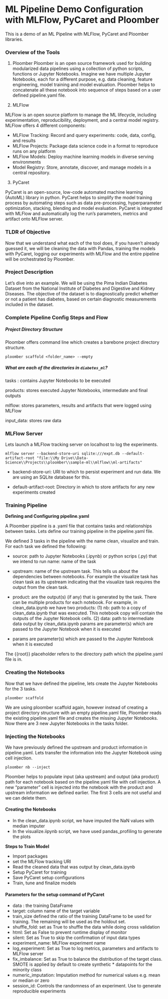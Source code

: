 ﻿# ML Pipeline Demo Configuration with MLFlow, PyCaret and Ploomber

This is a demo of an ML Pipeline with MLFlow, PyCaret and Ploomber libraries.

### Overview of the Tools

1. Ploomber
Ploomber is an open source framework used for building modularized data pipelines using a collection of python scripts, functions or Jupyter Notebooks. Imagine we have multiple Jupyter Notebooks, each for a different purpose, e.g. data cleaning, feature engineering, model training and model evaluation. Ploomber helps to concatenate all these notebook into sequence of steps based on a user defined pipeline.yaml file.

2. MLFlow

MLFlow is an open source platform to manage the ML lifecycle, including experimentation, reproducibility, deployment, and a central model registry. MLFlow offers 4 different components:

* MLFlow Tracking: Record and query experiments: code, data, config, and results
* MLFlow Projects: Package data science code in a format to reproduce runs on any platform
* MLFlow Models: Deploy machine learning models in diverse serving environments
* Model Registry: Store, annotate, discover, and manage models in a central repository.

3. PyCaret

PyCaret is an open-source, low-code automated machine learning (AutoML) library in python. PyCaret helps to simplify the model training process by automating steps such as data pre-processing, hyperparameter optimization, stacking, blending and model evaluation. PyCaret is integrated with MLFlow and automatically log the run’s parameters, metrics and artifact onto MLFlow server.

### TLDR of Objective

Now that we understand what each of the tool does, if you haven’t already guessed it, we will be cleaning the data with Pandas, training the models with PyCaret, logging our experiments with MLFlow and the entire pipeline will be orchestrated by Ploomber.

### Project Description

Let’s dive into an example. We will be using the Pima Indian Diabetes Dataset from the National Institute of Diabetes and Digestive and Kidney Diseases. The objective of the dataset is to diagnostically predict whether or not a patient has diabetes, based on certain diagnostic measurements included in the dataset.

### Complete Pipeline Config Steps and Flow

##### Project Directory Structure

Ploomber offers command line which creates a barebone project directory structure.

```
ploomber scaffold <folder_name> --empty

```

##### What are each of the directories in ```diabetes_ml```?

tasks : contains Jupyter Notebooks to be executed

products: stores executed Jupyter Notebooks, intermediate and final outputs

mlflow: stores parameters, results and artifacts that were logged using MLFlow

input_data: stores raw data

### MLFlow Server

Lets launch a MLFlow tracking server on localhost to log the experiments.

```cd sample-ml/mlflow
mlflow server --backend-store-uri sqlite:///expt.db --default-artifact-root "file:\\My Drive\\Data-Science\\Projects\\ploomber\\sample-ml\\mlflow\\ml-artifacts"
```

* backend-store-uri: URI to which to persist experiment and run data. We are using an SQLite database for this.

* default-artifact-root: Directory in which to store artifacts for any new experiments created

### Training Pipeline

**Defining and Configuring pipeline.yaml**

A Ploomber pipeline is a .yaml file that contains tasks and relationships between tasks. Lets define our training pipeline in the pipeline.yaml file.

We defined 3 tasks in the pipeline with the name clean, visualize and train. For each task we defined the following:

* source: path to Jupyter Notebooks (.ipynb) or python scrips (.py) that we intend to run
name: name of the task

* upstream: name of the upstream task. This tells us about the dependencies between notebooks. For example the visualize task has clean task as its upstream indicating that the visualize task requires the output from the clean task.

* product: are the output(s) (if any) that is generated by the task. There can be multiple products for each notebook. For example, in clean_data.ipynb we have two products: (1) nb: path to a copy of clean_data.ipynb that was executed. This notebook copy will contain the outputs of the Jupyter Notebook cells. (2) data: path to intermediate data output by clean_data.ipynb
params are parameter(s) which are passed to the Jupyter Notebook when it is executed

* params are parameter(s) which are passed to the Jupyter Notebook when it is executed

The {{root}} placeholder refers to the directory path which the pipeline.yaml file is in.

### Creating the Notebooks

Now that we have defined the pipeline, lets create the Jupyter Notebooks for the 3 tasks.

```
ploomber scaffold
```

We are using ploomber scaffold again, however instead of creating a project directory structure with an empty pipeline.yaml file, Ploomber reads the existing pipeline.yaml file and creates the missing Jupyter Notebooks. Now there are 3 new Jupyter Notebooks in the tasks folder.

### Injecting the Notebooks

We have previously defined the upstream and product information in pipeline.yaml. Lets transfer the information into the Jupyter Notebook using cell injection.

```
ploomber nb --inject
```

Ploomber helps to populate input (aka upstream) and output (aka product) path for each notebook based on the pipeline.yaml file with cell injection. A new “parameter” cell is injected into the notebook with the product and upstream information we defined earlier. The first 3 cells are not useful and we can delete them.

#### Creating the Notebooks

* In the clean_data.ipynb script, we have imputed the NaN values with median imputer
* In the visualize.iipynb script, we have used pandas_profiling to generate the plots

**Steps to Train Model**

* Import packages
* set the MLFlow tracking URI
* Read the cleaned data that was output by clean_data.ipynb
* Setup PyCaret for training
* Save PyCaret setup configurations
* Train, tune and finalize models

#### Parameters for the setup command of PyCaret

* data : the training DataFrame
* target: column name of the target variable
* train_size defined the ratio of the training DataFrame to be used for training. The remaining will be used as the holdout set.
* shuffle_fold: set as True to shuffle the data while doing cross validation
* html: Set as False to prevent runtime display of monitor
* silent: Set as True to skip the confirmation of input data types
* experiment_name: MLFlow experiment name
* log_experiment: Set as True to log metrics, parameters and artifacts to MLFlow server
* fix_imbalance: Set as True to balance the distribution of the target class. SMOTE is applied by default to create synthetic * datapoints for the minority class
* numeric_imputation: Imputation method for numerical values e.g. mean or median or zero
* session_id: Controls the randomness of an experiment. Use to generate reproducible experiments
